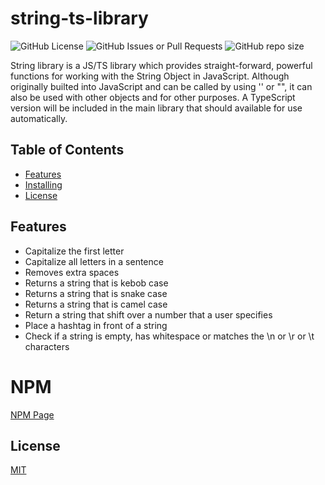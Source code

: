 # string-ts-library
![GitHub License](https://img.shields.io/badge/license-MIT-blue)
![GitHub Issues or Pull Requests](https://img.shields.io/github/issues/el634dev/string-library)
![GitHub repo size](https://img.shields.io/github/repo-size/el634dev/string-library)

String library is a JS/TS library which provides straight-forward, powerful functions for working with the String Object in JavaScript. Although originally builted into JavaScript and can be called by using '' or "", it can also be used with other objects and for other purposes. A TypeScript version will be included in the main library that should available for use automatically.

<!-- Table of Contents -->
## Table of Contents
* [Features](#features)
* [Installing](#installing)
* [License](#license)

## Features
- Capitalize the first letter
- Capitalize all letters in a sentence
- Removes extra spaces
- Returns a string that is kebob case
- Returns a string that is snake case
- Returns a string that is camel case
- Return a string that shift over a number that a user specifies
- Place a hashtag in front of a string
- Check if a string is empty, has whitespace or matches the \n or \r or \t characters

# NPM 
[NPM Page](https://www.npmjs.com/package/@evacuatesw/date-library)

## License
[MIT](https://github.com/el634dev/string-library/blob/main/LICENSE.txt)
